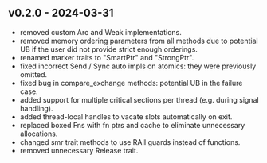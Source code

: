 ## v0.2.0 - 2024-03-31

* removed custom Arc and Weak implementations.
* removed memory ordering parameters from all methods due to potential UB if the user did not
  provide strict enough orderings.
* renamed marker traits to "SmartPtr" and "StrongPtr".
* fixed incorrect Send / Sync auto impls on atomics: they were previously omitted.
* fixed bug in compare_exchange methods: potential UB in the failure case.
* added support for multiple critical sections per thread (e.g. during signal handling).
* added thread-local handles to vacate slots automatically on exit.
* replaced boxed Fns with fn ptrs and cache to eliminate unnecessary allocations.
* changed smr trait methods to use RAII guards instead of functions.
* removed unnecessary Release trait.
